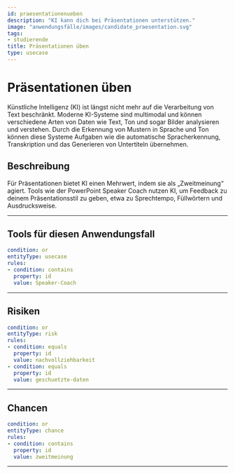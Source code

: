 ```yaml
---
id: praesentationenueben
description: "KI kann dich bei Präsentationen unterstützen."
image: "anwendungsfälle/images/candidate_praesentation.svg" 
tags:
- studierende
title: Präsentationen üben
type: usecase
---
```




# Präsentationen üben

Künstliche Intelligenz (KI) ist längst nicht mehr auf die Verarbeitung von Text beschränkt. Moderne KI-Systeme sind multimodal und können verschiedene Arten von Daten wie Text, Ton und sogar Bilder analysieren und verstehen. Durch die Erkennung von Mustern in Sprache und Ton können diese Systeme Aufgaben wie die automatische Spracherkennung, Transkription und das Generieren von Untertiteln übernehmen.

## Beschreibung

Für Präsentationen bietet KI einen Mehrwert, indem sie als „Zweitmeinung“ agiert. Tools wie der PowerPoint Speaker Coach nutzen KI, um Feedback zu deinem Präsentationsstil zu geben, etwa zu Sprechtempo, Füllwörtern und Ausdrucksweise. 

---



## Tools für diesen Anwendungsfall


```yaml
condition: or
entityType: usecase
rules:
- condition: contains
  property: id
  value: Speaker-Coach
```


---

## Risiken

```yaml
condition: or
entityType: risk
rules:
- condition: equals
  property: id
  value: nachvollziehbarkeit
- condition: equals
  property: id
  value: geschuetzte-daten
```

---

## Chancen

```yaml
condition: or
entityType: chance
rules:
- condition: contains
  property: id
  value: zweitmeinung
```

---
